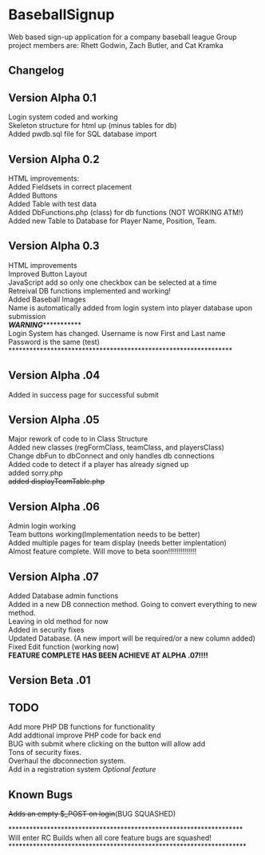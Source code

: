 # BaseballSignup
Web based sign-up application for a company baseball league
Group project members are: Rhett Godwin, Zach Butler, and Cat Kramka

Changelog
-------------

Version Alpha 0.1
-----------------
Login system coded and working<br>
Skeleton structure for html up (minus tables for db)<BR>
Added pwdb.sql file for SQL database import<br>

Version Alpha 0.2
--------------------
HTML improvements:<br>
Added Fieldsets in correct placement<br>
Added Buttons<br>
Added Table with test data<br>
Added DbFunctions.php (class) for db functions (NOT WORKING ATM!)<br>
Added new Table to Database for Player Name, Position, Team.<br>

Version Alpha 0.3
--------------------
HTML improvements<br>
Improved Button Layout<br>
JavaScript add so only one checkbox can be selected at a time<br>
Retreival DB functions implemented and working!<BR>
Added Baseball Images<br>
Name is automatically added from login system into player database upon submission<br>
***********************WARNING**********************************<br>
Login System has changed. Username is now First and Last name<br>
Password is the same (test)<br>
****************************************************************<br>

Version Alpha .04
-------------------
Added in success page for successful submit<br>

Version Alpha .05
-------------------
Major rework of code to in Class Structure<br>
Added new classes (regFormClass, teamClass, and playersClass)<br>
Change dbFun to dbConnect and only handles db connections<br>
Added code to detect if a player has already signed up<br>
added sorry.php<br>
<s>added displayTeamTable.php</s><br>

Version Alpha .06
-------------------
Admin login working<br>
Team buttons working(Implementation needs to be better)<br>
Added multiple pages for team display (needs better implentation)<br>
Almost feature complete. Will move to beta soon!!!!!!!!!!!!!!<br>

Version Alpha .07
----------------------
Added Database admin functions<br>
Added in a new DB connection method. Going to convert everything to new method.<br>
Leaving in old method for now<br>
Added in security fixes<br>
Updated Database. (A new import will be required/or a new column added)<br>
Fixed Edit function (working now)<br>
<strong>FEATURE COMPLETE HAS BEEN ACHIEVE AT ALPHA .07!!!!</Strong><br>

Version Beta .01
------------------


TODO
-------------------
Add more PHP DB functions for functionality<br>
Add addtional improve PHP code for back end<br>
BUG with submit where clicking on the button will allow add<br>
Tons of security fixes. <br> 
Overhaul the dbconnection system. <br> 
Add in a registration system *Optional feature*<br>

Known Bugs
--------------------------------
<s>Adds an empty $_POST on login</s>(BUG SQUASHED)<br>

*******************************************************************<br>
Will enter RC Builds when all core feature bugs are squashed!<BR>
********************************************************************<br>